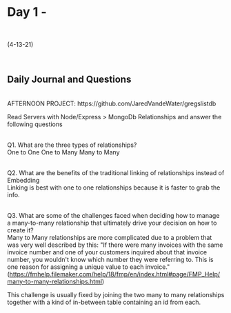 # Day 1 - 
<br>
  
 (4-13-21)

<br>

## Daily Journal and Questions
<br>
AFTERNOON PROJECT: https://github.com/JaredVandeWater/gregslistdb
<br>


Read Servers with Node/Express > MongoDb Relationships and answer the following questions
<br>
<br>

Q1. What are the three types of relationships?
<br>
One to One
One to Many
Many to Many
<br>
<br>

Q2. What are the benefits of the traditional linking of relationships instead of Embedding
<br>
Linking is best with one to one relationships because it is faster to grab the info.
<br>
<br>

Q3. What are some of the challenges faced when deciding how to manage a many-to-many relationship that ultimately drive your decision on how to create it?
<br>
 Many to Many relationships are more complicated due to a problem that was very well described by this: "If there were many invoices with the same invoice number and one of your customers inquired about that invoice number, you wouldn't know which number they were referring to. This is one reason for assigning a unique value to each invoice." (https://fmhelp.filemaker.com/help/18/fmp/en/index.html#page/FMP_Help/many-to-many-relationships.html)

 This challenge is usually fixed by joining the two many to many relationships together with a kind of in-between table containing an id from each.
<br>
